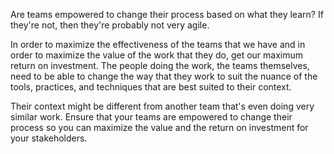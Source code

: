 Are teams empowered to change their process based on what they learn? If they're not, then they're probably not very agile. 

In order to maximize the effectiveness of the teams that we have and in order to maximize the value of the work that they do, get our maximum return on investment. The people doing the work, the teams themselves, need to be able to change the way that they work to suit the nuance of the tools, practices, and techniques that are best suited to their context. 

Their context might be different from another team that's even doing very similar work. Ensure that your teams are empowered to change their process so you can maximize the value and the return on investment for your stakeholders.